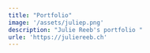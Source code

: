 ```yaml
---
title: "Portfolio"
image: '/assets/juliep.png'
description: "Julie Reeb's portfolio "
urle: 'https://juliereeb.ch'
---
```

